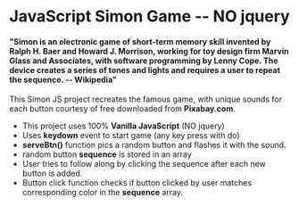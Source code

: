 # JavaScript Simon Game -- NO jquery

#### "Simon is an electronic game of short-term memory skill invented by Ralph H. Baer and Howard J. Morrison, working for toy design firm Marvin Glass and Associates, with software programming by Lenny Cope. The device creates a series of tones and lights and requires a user to repeat the sequence. -- Wikipedia"

This Simon JS project recreates the famous game, with unique sounds for each button courtesy of free downloaded from **Pixabay.com**.

- This project uses 100% **Vanilla JavaScript** (NO jquery)
- Uses **keydown** event to start game (any key press with do)
- **serveBtn()** function pics a random button and flashes it with the sound.
- random button **sequence** is stored in an array
- User tries to follow along by clicking the sequence after each new button is added.
- Button click function checks if button clicked by user matches corresponding color in the **sequence** array.
